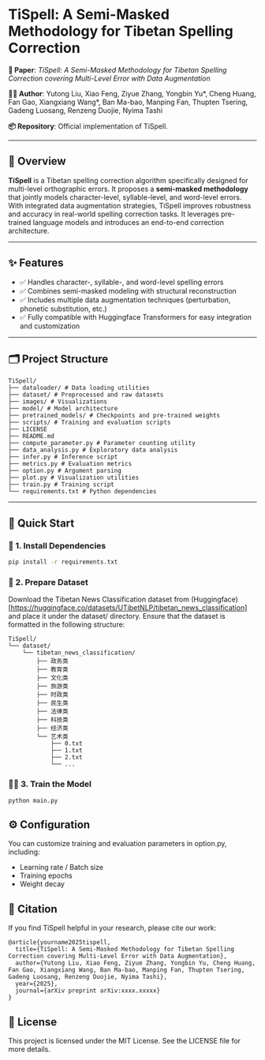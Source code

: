 # TiSpell: A Semi-Masked Methodology for Tibetan Spelling Correction

**📄 Paper**: _TiSpell: A Semi-Masked Methodology for Tibetan Spelling Correction covering Multi-Level Error with Data Augmentation_

**🧑‍💻 Author**: Yutong Liu, Xiao Feng, Ziyue Zhang, Yongbin Yu*, Cheng Huang, Fan Gao, Xiangxiang Wang*, Ban Ma-bao, Manping Fan, Thupten Tsering, Gadeng Luosang, Renzeng Duojie, Nyima Tashi

**📦 Repository**: Official implementation of TiSpell.

---

## 🧠 Overview

**TiSpell** is a Tibetan spelling correction algorithm specifically designed for multi-level orthographic errors. It proposes a **semi-masked methodology** that jointly models character-level, syllable-level, and word-level errors. With integrated data augmentation strategies, TiSpell improves robustness and accuracy in real-world spelling correction tasks. It leverages pre-trained language models and introduces an end-to-end correction architecture.

---

## ✨ Features

- ✅ Handles character-, syllable-, and word-level spelling errors
- ✅ Combines semi-masked modeling with structural reconstruction
- ✅ Includes multiple data augmentation techniques (perturbation, phonetic substitution, etc.)
- ✅ Fully compatible with Huggingface Transformers for easy integration and customization

---

## 🗂️ Project Structure
```
TiSpell/
├── dataloader/ # Data loading utilities
├── dataset/ # Preprocessed and raw datasets
├── images/ # Visualizations
├── model/ # Model architecture
├── pretrained_models/ # Checkpoints and pre-trained weights
├── scripts/ # Training and evaluation scripts
├── LICENSE
├── README.md
├── compute_parameter.py # Parameter counting utility
├── data_analysis.py # Exploratory data analysis
├── infer.py # Inference script
├── metrics.py # Evaluation metrics
├── option.py # Argument parsing
├── plot.py # Visualization utilities
├── train.py # Training script
└── requirements.txt # Python dependencies
```

---

## 🚀 Quick Start

### 🔧 1. Install Dependencies

```bash
pip install -r requirements.txt
```
### 📁 2. Prepare Dataset
Download the Tibetan News Classification dataset from (Huggingface)[https://huggingface.co/datasets/UTibetNLP/tibetan_news_classification] and place it under the dataset/ directory. Ensure that the dataset is formatted in the following structure:
```
TiSpell/
└── dataset/
    └── tibetan_news_classification/
        ├── 政务类
        ├── 教育类
        ├── 文化类
        ├── 旅游类
        ├── 时政类
        ├── 民生类
        ├── 法律类
        ├── 科技类
        ├── 经济类
        └── 艺术类
            ├── 0.txt
            ├── 1.txt
            ├── 2.txt
            └── ...
```


### 🏋️‍♂️ 3. Train the Model
```
python main.py
```

## ⚙️ Configuration
You can customize training and evaluation parameters in option.py, including:
+ Learning rate / Batch size
+ Training epochs
+ Weight decay



## 📌 Citation
If you find TiSpell helpful in your research, please cite our work:
```
@article{yourname2025tispell,
  title={TiSpell: A Semi-Masked Methodology for Tibetan Spelling Correction covering Multi-Level Error with Data Augmentation},
  author={Yutong Liu, Xiao Feng, Ziyue Zhang, Yongbin Yu, Cheng Huang, Fan Gao, Xiangxiang Wang, Ban Ma-bao, Manping Fan, Thupten Tsering, Gadeng Luosang, Renzeng Duojie, Nyima Tashi},
  year={2025},
  journal={arXiv preprint arXiv:xxxx.xxxxx}
}
```

## 📝 License
This project is licensed under the MIT License. See the LICENSE file for more details.
